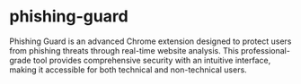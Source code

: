 # phishing-guard
Phishing Guard is an advanced Chrome extension designed to protect users from phishing threats through real-time website analysis. This professional-grade tool provides comprehensive security with an intuitive interface, making it accessible for both technical and non-technical users. 
